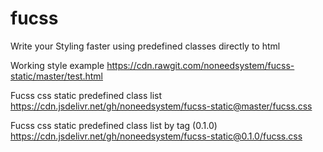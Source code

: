 # fucss
Write your Styling faster using predefined classes directly to html


Working style example
https://cdn.rawgit.com/noneedsystem/fucss-static/master/test.html

Fucss css static predefined class list
https://cdn.jsdelivr.net/gh/noneedsystem/fucss-static@master/fucss.css

Fucss css static predefined class list by tag (0.1.0)
https://cdn.jsdelivr.net/gh/noneedsystem/fucss-static@0.1.0/fucss.css
